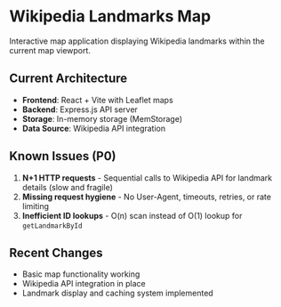 # Wikipedia Landmarks Map

Interactive map application displaying Wikipedia landmarks within the current map viewport.

## Current Architecture
- **Frontend**: React + Vite with Leaflet maps
- **Backend**: Express.js API server
- **Storage**: In-memory storage (MemStorage)
- **Data Source**: Wikipedia API integration

## Known Issues (P0)
1. **N+1 HTTP requests** - Sequential calls to Wikipedia API for landmark details (slow and fragile)
2. **Missing request hygiene** - No User-Agent, timeouts, retries, or rate limiting
3. **Inefficient ID lookups** - O(n) scan instead of O(1) lookup for `getLandmarkById`

## Recent Changes
- Basic map functionality working
- Wikipedia API integration in place
- Landmark display and caching system implemented